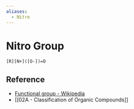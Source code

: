 ```yaml
---
aliases:
  - Nitro
---
```


# Nitro Group

```smiles
[R][N+]([O-])=O
```

## Reference

- [Functional group - Wikipedia](https://en.wikipedia.org/wiki/Functional_group)
- [[02A - Classification of Organic Compounds]]
